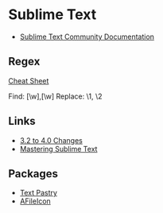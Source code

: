 # Sublime Text

- [Sublime Text Community Documentation](https://docs.sublimetext.io/guide/)

## Regex

[Cheat Sheet](https://jdhao.github.io/2019/02/28/sublime_text_regex_cheat_sheet/)

Find: [\w],[\w]
Replace: \1, \2

## Links

- [3.2 to 4.0 Changes](https://www.sublimetext.com/3to4)
- [Mastering Sublime Text](https://www.git-tower.com/blog/more-productive-mastering-sublime-text/)

## Packages

- [Text Pastry](https://github.com/duydao/Text-Pastry)
- [AFileIcon](https://github.com/SublimeText/AFileIcon/)